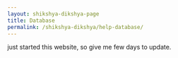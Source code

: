 ```yaml
---
layout: shikshya-dikshya-page
title: Database
permalink: /shikshya-dikshya/help-database/
---
```

just started this website, so give me few days to update.